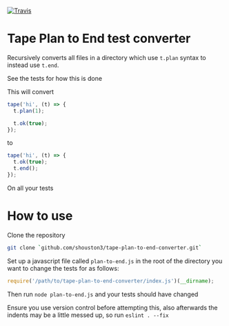 [![Travis](https://img.shields.io/travis/shouston3/tape-plan-to-end-converter.svg?style=flat-square)](https://travis-ci.org/shouston3/tape-plan-to-end-converter)

# Tape Plan to End test converter

Recursively converts all files in a directory which use `t.plan` syntax to instead use `t.end`.

See the tests for how this is done

This will convert

```js
tape('hi', (t) => {
  t.plan(1);

  t.ok(true);
});
```

to

```js
tape('hi', (t) => {
  t.ok(true);
  t.end();
});
```

On all your tests

# How to use

Clone the repository
```bash
git clone `github.com/shouston3/tape-plan-to-end-converter.git`
```

Set up a javascript file called `plan-to-end.js` in the root of the directory you want to change the tests for as follows:
```js
require('/path/to/tape-plan-to-end-converter/index.js')(__dirname);
```

Then run `node plan-to-end.js` and your tests should have changed

Ensure you use version control before attempting this, also afterwards the indents may be a little messed up, so run `eslint . --fix`

